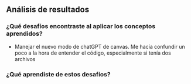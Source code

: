## Análisis de resultados
### ¿Qué desafíos encontraste al aplicar los conceptos aprendidos?
- Manejar el nuevo modo de chatGPT de canvas. Me hacía confundir un poco a la hora de entender el código, especialmente si tenía dos archivos
### ¿Qué aprendiste de estos desafíos?
